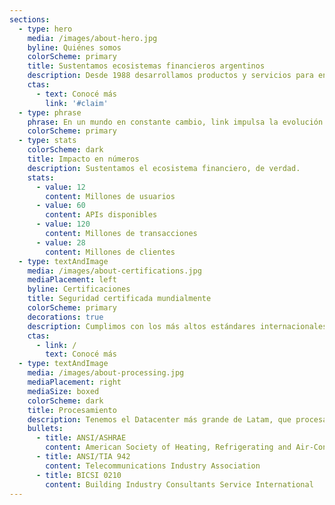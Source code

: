 ```yaml
---
sections:
  - type: hero
    media: /images/about-hero.jpg
    byline: Quiénes somos
    colorScheme: primary
    title: Sustentamos ecosistemas financieros argentinos
    description: Desde 1988 desarrollamos productos y servicios para entidades financieras, organismos gubernamentales y empresas de todo Argentina. Conocenos.
    ctas:
      - text: Conocé más
        link: '#claim'
  - type: phrase
    phrase: En un mundo en constante cambio, link impulsa la evolución financiera con soluciones seguras y escalables.
    colorScheme: primary
  - type: stats
    colorScheme: dark
    title: Impacto en números
    description: Sustentamos el ecosistema financiero, de verdad.
    stats:
      - value: 12
        content: Millones de usuarios
      - value: 60
        content: APIs disponibles
      - value: 120
        content: Millones de transacciones
      - value: 28
        content: Millones de clientes
  - type: textAndImage
    media: /images/about-certifications.jpg
    mediaPlacement: left
    byline: Certificaciones
    title: Seguridad certificada mundialmente
    colorScheme: primary
    decorations: true
    description: Cumplimos con los más altos estándares internacionales para proteger cada transacción de extremo a extremo.
    ctas:
      - link: /
        text: Conocé más
  - type: textAndImage
    media: /images/about-processing.jpg
    mediaPlacement: right
    mediaSize: boxed
    colorScheme: dark
    title: Procesamiento
    description: Tenemos el Datacenter más grande de Latam, que procesa grandes volúmenes de datos y brinda servicios tecnológicos a bancos y entidades financieras. 
    bullets:
      - title: ANSI/ASHRAE
        content: American Society of Heating, Refrigerating and Air-Conditioning Engineers
      - title: ANSI/TIA 942
        content: Telecommunications Industry Association
      - title: BICSI 0210
        content: Building Industry Consultants Service International
---
```

